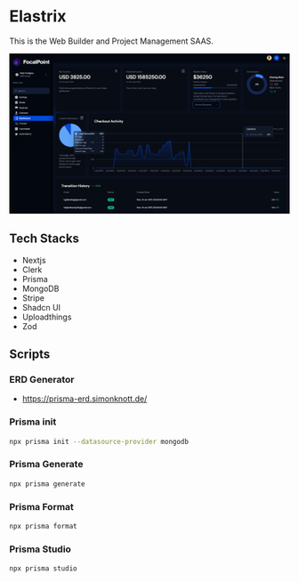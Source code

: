 # Elastrix

This is the Web Builder and Project Management SAAS.

![demo](./public/assets/preview.png)

## Tech Stacks

- Nextjs
- Clerk
- Prisma
- MongoDB
- Stripe
- Shadcn UI
- Uploadthings
- Zod

## Scripts

### ERD Generator

- https://prisma-erd.simonknott.de/

### Prisma init

```bash
npx prisma init --datasource-provider mongodb
```

### Prisma Generate

```bash
npx prisma generate
```

### Prisma Format

```bash
npx prisma format
```

### Prisma Studio

```bash
npx prisma studio
```
